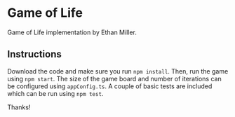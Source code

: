 # Game of Life

Game of Life implementation by Ethan Miller.

## Instructions

Download the code and make sure you run `npm install`. Then, run the game using `npm start`. The size of the game board and number of iterations can be configured using `appConfig.ts`. A couple of basic tests are included which can be run using `npm test`.

Thanks!
